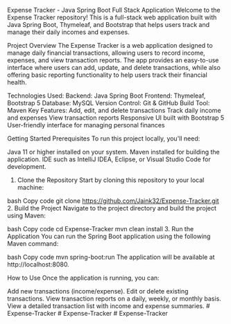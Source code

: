 Expense Tracker - Java Spring Boot Full Stack Application
Welcome to the Expense Tracker repository! This is a full-stack web application built with Java Spring Boot, Thymeleaf, and Bootstrap that helps users track and manage their daily incomes and expenses.

Project Overview
The Expense Tracker is a web application designed to manage daily financial transactions, allowing users to record income, expenses, and view transaction reports. The app provides an easy-to-use interface where users can add, update, and delete transactions, while also offering basic reporting functionality to help users track their financial health.

Technologies Used:
Backend: Java Spring Boot
Frontend: Thymeleaf, Bootstrap 5
Database: MySQL
Version Control: Git & GitHub
Build Tool: Maven
Key Features:
Add, edit, and delete transactions
Track daily income and expenses
View transaction reports
Responsive UI built with Bootstrap 5
User-friendly interface for managing personal finances

Getting Started
Prerequisites
To run this project locally, you'll need:

Java 11 or higher installed on your system.
Maven installed for building the application.
IDE such as IntelliJ IDEA, Eclipse, or Visual Studio Code for development.
1. Clone the Repository
Start by cloning this repository to your local machine:

bash
Copy code
git clone https://github.com/Jaink32/Expense-Tracker.git
2. Build the Project
Navigate to the project directory and build the project using Maven:

bash
Copy code
cd Expense-Tracker
mvn clean install
3. Run the Application
You can run the Spring Boot application using the following Maven command:

bash
Copy code
mvn spring-boot:run
The application will be available at http://localhost:8080.

How to Use
Once the application is running, you can:

Add new transactions (income/expense).
Edit or delete existing transactions.
View transaction reports on a daily, weekly, or monthly basis.
View a detailed transaction list with income and expense summaries.
#   E x p e n s e - T r a c k e r  
 #   E x p e n s e - T r a c k e r  
 #   E x p e n s e - T r a c k e r  
 